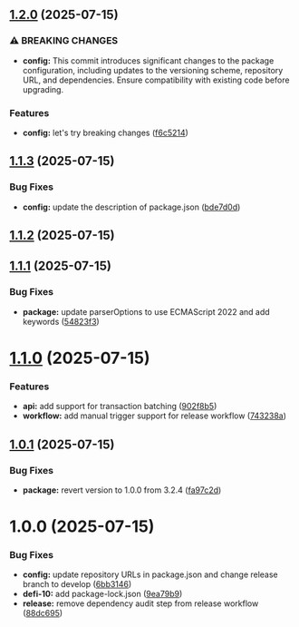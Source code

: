 ## [1.2.0](https://github.com/0xharshbd/expand-js-sdk/compare/v1.1.3...v1.2.0) (2025-07-15)

### ⚠ BREAKING CHANGES

* **config:** This commit introduces significant changes to the package configuration, including updates to the versioning scheme, repository URL, and dependencies. Ensure compatibility with existing code before upgrading.

### Features

* **config:** let's try breaking changes ([f6c5214](https://github.com/0xharshbd/expand-js-sdk/commit/f6c52144ebf8fa9f73076ac1d8a81a8e0dbadf05))

## [1.1.3](https://github.com/0xharshbd/expand-js-sdk/compare/v1.1.2...v1.1.3) (2025-07-15)

### Bug Fixes

* **config:** update the description of package.json ([bde7d0d](https://github.com/0xharshbd/expand-js-sdk/commit/bde7d0d775326fe2a9296d3d3636f450359897de))

## [1.1.2](https://github.com/0xharshbd/expand-js-sdk/compare/v1.1.1...v1.1.2) (2025-07-15)

## [1.1.1](https://github.com/0xharshbd/expand-js-sdk/compare/v1.1.0...v1.1.1) (2025-07-15)


### Bug Fixes

* **package:** update parserOptions to use ECMAScript 2022 and add keywords ([54823f3](https://github.com/0xharshbd/expand-js-sdk/commit/54823f3839ee097ec4a4e6b2a3fbd041c46f56cb))

# [1.1.0](https://github.com/0xharshbd/expand-js-sdk/compare/v1.0.1...v1.1.0) (2025-07-15)


### Features

* **api:** add support for transaction batching ([902f8b5](https://github.com/0xharshbd/expand-js-sdk/commit/902f8b5d64bf8f0b37331f9fcdb4bd4061533bfd))
* **workflow:** add manual trigger support for release workflow ([743238a](https://github.com/0xharshbd/expand-js-sdk/commit/743238abfc983ba89b32cdf02aafdf52f59d748d))

## [1.0.1](https://github.com/0xharshbd/expand-js-sdk/compare/v1.0.0...v1.0.1) (2025-07-15)


### Bug Fixes

* **package:** revert version to 1.0.0 from 3.2.4 ([fa97c2d](https://github.com/0xharshbd/expand-js-sdk/commit/fa97c2d041286668b386c9b6cf553112cb459f8d))

# 1.0.0 (2025-07-15)


### Bug Fixes

* **config:** update repository URLs in package.json and change release branch to develop ([6bb3146](https://github.com/0xharshbd/expand-js-sdk/commit/6bb31465c82759abed68beca396134924aa8b992))
* **defi-10:** add package-lock.json ([9ea79b9](https://github.com/0xharshbd/expand-js-sdk/commit/9ea79b96dc1db4b7d69a0678fac99f116addc8e3))
* **release:** remove dependency audit step from release workflow ([88dc695](https://github.com/0xharshbd/expand-js-sdk/commit/88dc69501914de72851cd1c24535861faef1729f))
